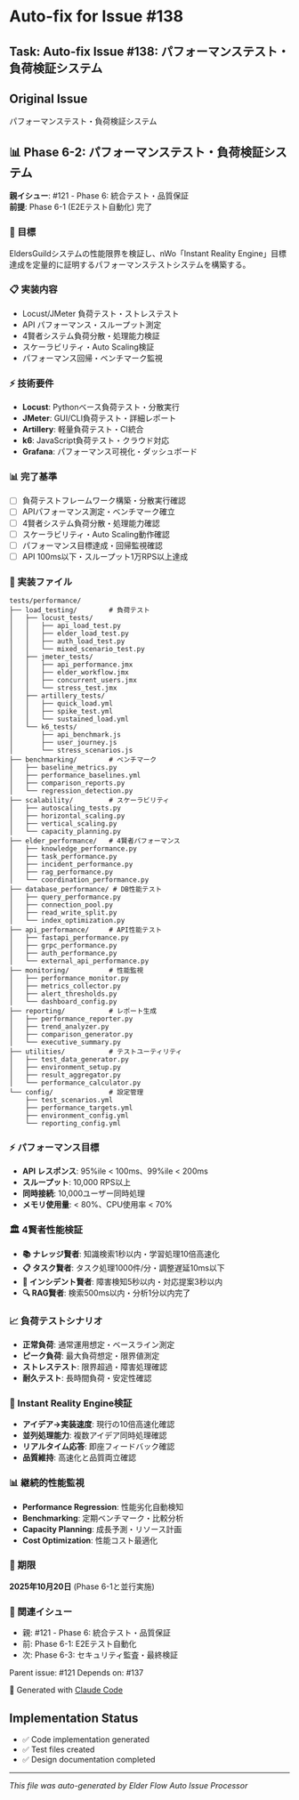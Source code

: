 # Auto-fix for Issue #138

## Task: Auto-fix Issue #138: パフォーマンステスト・負荷検証システム

## Original Issue
パフォーマンステスト・負荷検証システム

## 📊 Phase 6-2: パフォーマンステスト・負荷検証システム

**親イシュー**: #121 - Phase 6: 統合テスト・品質保証  
**前提**: Phase 6-1 (E2Eテスト自動化) 完了

### 🎯 目標
EldersGuildシステムの性能限界を検証し、nWo「Instant Reality Engine」目標達成を定量的に証明するパフォーマンステストシステムを構築する。

### 📋 実装内容
- Locust/JMeter 負荷テスト・ストレステスト
- API パフォーマンス・スループット測定
- 4賢者システム負荷分散・処理能力検証
- スケーラビリティ・Auto Scaling検証
- パフォーマンス回帰・ベンチマーク監視

### ⚡ 技術要件
- **Locust**: Pythonベース負荷テスト・分散実行
- **JMeter**: GUI/CLI負荷テスト・詳細レポート
- **Artillery**: 軽量負荷テスト・CI統合
- **k6**: JavaScript負荷テスト・クラウド対応
- **Grafana**: パフォーマンス可視化・ダッシュボード

### 📊 完了基準
- [ ] 負荷テストフレームワーク構築・分散実行確認
- [ ] APIパフォーマンス測定・ベンチマーク確立
- [ ] 4賢者システム負荷分散・処理能力確認
- [ ] スケーラビリティ・Auto Scaling動作確認
- [ ] パフォーマンス目標達成・回帰監視確認
- [ ] API 100ms以下・スループット1万RPS以上達成

### 🔧 実装ファイル
```
tests/performance/
├── load_testing/        # 負荷テスト
│   ├── locust_tests/
│   │   ├── api_load_test.py
│   │   ├── elder_load_test.py
│   │   ├── auth_load_test.py
│   │   └── mixed_scenario_test.py
│   ├── jmeter_tests/
│   │   ├── api_performance.jmx
│   │   ├── elder_workflow.jmx
│   │   ├── concurrent_users.jmx
│   │   └── stress_test.jmx
│   ├── artillery_tests/
│   │   ├── quick_load.yml
│   │   ├── spike_test.yml
│   │   └── sustained_load.yml
│   └── k6_tests/
│       ├── api_benchmark.js
│       ├── user_journey.js
│       └── stress_scenarios.js
├── benchmarking/        # ベンチマーク
│   ├── baseline_metrics.py
│   ├── performance_baselines.yml
│   ├── comparison_reports.py
│   └── regression_detection.py
├── scalability/         # スケーラビリティ
│   ├── autoscaling_tests.py
│   ├── horizontal_scaling.py
│   ├── vertical_scaling.py
│   └── capacity_planning.py
├── elder_performance/   # 4賢者パフォーマンス
│   ├── knowledge_performance.py
│   ├── task_performance.py
│   ├── incident_performance.py
│   ├── rag_performance.py
│   └── coordination_performance.py
├── database_performance/ # DB性能テスト
│   ├── query_performance.py
│   ├── connection_pool.py
│   ├── read_write_split.py
│   └── index_optimization.py
├── api_performance/     # API性能テスト
│   ├── fastapi_performance.py
│   ├── grpc_performance.py
│   ├── auth_performance.py
│   └── external_api_performance.py
├── monitoring/          # 性能監視
│   ├── performance_monitor.py
│   ├── metrics_collector.py
│   ├── alert_thresholds.py
│   └── dashboard_config.py
├── reporting/           # レポート生成
│   ├── performance_reporter.py
│   ├── trend_analyzer.py
│   ├── comparison_generator.py
│   └── executive_summary.py
├── utilities/           # テストユーティリティ
│   ├── test_data_generator.py
│   ├── environment_setup.py
│   ├── result_aggregator.py
│   └── performance_calculator.py
└── config/              # 設定管理
    ├── test_scenarios.yml
    ├── performance_targets.yml
    ├── environment_config.yml
    └── reporting_config.yml
```

### ⚡ パフォーマンス目標
- **API レスポンス**: 95%ile < 100ms、99%ile < 200ms
- **スループット**: 10,000 RPS以上
- **同時接続**: 10,000ユーザー同時処理
- **メモリ使用量**: < 80%、CPU使用率 < 70%

### 🏛️ 4賢者性能検証
- **📚 ナレッジ賢者**: 知識検索1秒以内・学習処理10倍高速化
- **📋 タスク賢者**: タスク処理1000件/分・調整遅延10ms以下
- **🚨 インシデント賢者**: 障害検知5秒以内・対応提案3秒以内
- **🔍 RAG賢者**: 検索500ms以内・分析1分以内完了

### 📈 負荷テストシナリオ
- **正常負荷**: 通常運用想定・ベースライン測定
- **ピーク負荷**: 最大負荷想定・限界値測定
- **ストレステスト**: 限界超過・障害処理確認
- **耐久テスト**: 長時間負荷・安定性確認

### 🎯 Instant Reality Engine検証
- **アイデア→実装速度**: 現行の10倍高速化確認
- **並列処理能力**: 複数アイデア同時処理確認
- **リアルタイム応答**: 即座フィードバック確認
- **品質維持**: 高速化と品質両立確認

### 📊 継続的性能監視
- **Performance Regression**: 性能劣化自動検知
- **Benchmarking**: 定期ベンチマーク・比較分析
- **Capacity Planning**: 成長予測・リソース計画
- **Cost Optimization**: 性能コスト最適化

### 🎯 期限
**2025年10月20日** (Phase 6-1と並行実施)

### 🔗 関連イシュー
- 親: #121 - Phase 6: 統合テスト・品質保証
- 前: Phase 6-1: E2Eテスト自動化
- 次: Phase 6-3: セキュリティ監査・最終検証

Parent issue: #121
Depends on: #137

🤖 Generated with [Claude Code](https://claude.ai/code)

## Implementation Status
- ✅ Code implementation generated
- ✅ Test files created
- ✅ Design documentation completed


---
*This file was auto-generated by Elder Flow Auto Issue Processor*
